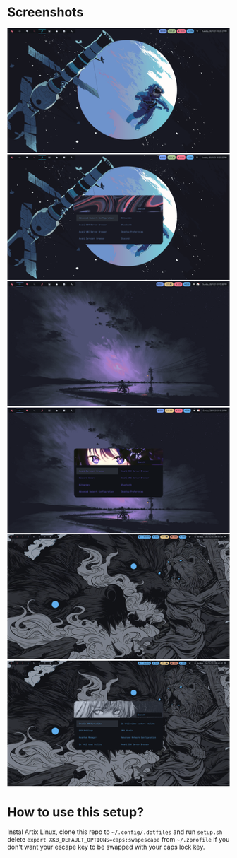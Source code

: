 # Screenshots
![rice6](https://raw.githubusercontent.com/Shinyzenith/.dotfiles/master/assets/6.png)
![rice7](https://raw.githubusercontent.com/Shinyzenith/.dotfiles/master/assets/7.png)
![rice5](https://raw.githubusercontent.com/Shinyzenith/.dotfiles/master/assets/5.png)
![rice4](https://raw.githubusercontent.com/Shinyzenith/.dotfiles/master/assets/4.png)
![rice3](https://raw.githubusercontent.com/Shinyzenith/.dotfiles/master/assets/3.png)
![rice2](https://raw.githubusercontent.com/Shinyzenith/.dotfiles/master/assets/2.png)

# How to use this setup?
Instal Artix Linux, clone this repo to `~/.config/.dotfiles` and run `setup.sh`
delete `export XKB_DEFAULT_OPTIONS=caps:swapescape` from `~/.zprofile` if you don't want your escape key to be swapped with your caps lock key.
